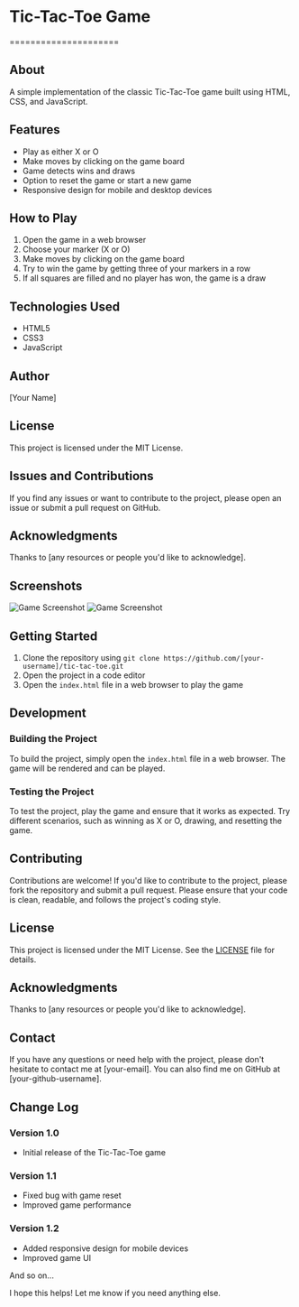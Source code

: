 # Tic-Tac-Toe Game
=====================

## About

A simple implementation of the classic Tic-Tac-Toe game built using HTML, CSS, and JavaScript.

## Features

* Play as either X or O
* Make moves by clicking on the game board
* Game detects wins and draws
* Option to reset the game or start a new game
* Responsive design for mobile and desktop devices

## How to Play

1. Open the game in a web browser
2. Choose your marker (X or O)
3. Make moves by clicking on the game board
4. Try to win the game by getting three of your markers in a row
5. If all squares are filled and no player has won, the game is a draw

## Technologies Used

* HTML5
* CSS3
* JavaScript

## Author

[Your Name]

## License

This project is licensed under the MIT License.

## Issues and Contributions

If you find any issues or want to contribute to the project, please open an issue or submit a pull request on GitHub.

## Acknowledgments

Thanks to [any resources or people you'd like to acknowledge].

## Screenshots

![Game Screenshot](screenshot1.png)
![Game Screenshot](screenshot2.png)

## Getting Started

1. Clone the repository using `git clone https://github.com/[your-username]/tic-tac-toe.git`
2. Open the project in a code editor
3. Open the `index.html` file in a web browser to play the game

## Development

### Building the Project

To build the project, simply open the `index.html` file in a web browser. The game will be rendered and can be played.

### Testing the Project

To test the project, play the game and ensure that it works as expected. Try different scenarios, such as winning as X or O, drawing, and resetting the game.

## Contributing

Contributions are welcome! If you'd like to contribute to the project, please fork the repository and submit a pull request. Please ensure that your code is clean, readable, and follows the project's coding style.

## License

This project is licensed under the MIT License. See the [LICENSE](LICENSE) file for details.

## Acknowledgments

Thanks to [any resources or people you'd like to acknowledge].

## Contact

If you have any questions or need help with the project, please don't hesitate to contact me at [your-email]. You can also find me on GitHub at [your-github-username].

## Change Log

### Version 1.0

* Initial release of the Tic-Tac-Toe game

### Version 1.1

* Fixed bug with game reset
* Improved game performance

### Version 1.2

* Added responsive design for mobile devices
* Improved game UI

And so on...

I hope this helps! Let me know if you need anything else.
